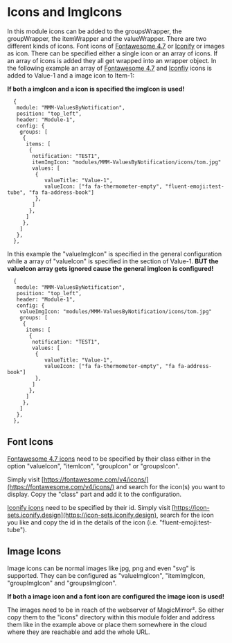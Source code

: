 # Icons and ImgIcons

In this module icons can be added to the groupsWrapper, the groupWrapper, the itemWrapper and the valueWrapper. There are two different kinds of icons. Font icons of [Fontawesome 4.7](https://fontawesome.com/v4/icons/) or [Iconify](https://icon-sets.iconify.design/) or images as icon.
There can be specified either a single icon or an array of icons.
If an array of icons is added they all get wrapped into an wrapper object.
In the following example an array of [Fontawesome 4.7](https://fontawesome.com/v4/icons/) and [Iconfiy](https://icon-sets.iconify.design/) icons is added to Value-1 and a image icon to Item-1:

**If both a imgIcon and a icon is specified the imgIcon is used!**

```json5
  {
   module: "MMM-ValuesByNotification",
   position: "top_left",
   header: "Module-1",
   config: {
    groups: [
     {
      items: [
       {
        notification: "TEST1",
        itemImgIcon: "modules/MMM-ValuesByNotification/icons/tom.jpg"
        values: [
         {
            valueTitle: "Value-1",
            valueIcon: ["fa fa-thermometer-empty", "fluent-emoji:test-tube", "fa fa-address-book"]
         },
        ]
       },
      ]
     },
    ]
   },
  },
```

In this example the "valueImgIcon" is specified in the general configuration while a array of "valueIcon" is specified in the section of Value-1. **BUT the valueIcon array gets ignored cause the general imgIcon is configured!**

```json5
  {
   module: "MMM-ValuesByNotification",
   position: "top_left",
   header: "Module-1",
   config: {
    valueImgIcon: "modules/MMM-ValuesByNotification/icons/tom.jpg"
    groups: [
     {
      items: [
       {
        notification: "TEST1",
        values: [
         {
            valueTitle: "Value-1",
            valueIcon: ["fa fa-thermometer-empty", "fa fa-address-book"]
         },
        ]
       },
      ]
     },
    ]
   },
  },
```

## Font Icons

[Fontawesome 4.7 icons](https://fontawesome.com/v4/icons/) need to be specified by their class either in the option "valueIcon", "itemIcon", "groupIcon" or "groupsIcon".

Simply visit [https://fontawesome.com/v4/icons/](https://fontawesome.com/v4/icons/) and search for the icon(s) you want to display. Copy the "class" part and add it to the configuration.

[Iconify icons](https://icon-sets.iconify.design) need to be specified by their id. Simply visit [https://icon-sets.iconify.design](https://icon-sets.iconify.design), search for the icon you like and copy the id in the details of the icon (i.e. "fluent-emoji:test-tube").

## Image Icons

Image icons can be normal images like jpg, png and even "svg" is supported. They can be configured as "valueImgIcon", "itemImgIcon, "groupImgIcon" and "groupsImgIcon".

**If both a image icon and a font icon are configured the image icon is used!**

The images need to be in reach of the webserver of MagicMirror². So either copy them to the "icons" directory within this module folder and address them like in the example above or place them somewhere in the cloud where they are reachable and add the whole URL.
